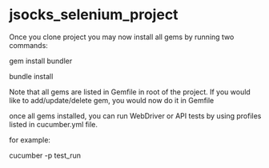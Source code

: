 # jsocks_selenium_project

Once you clone project you may now install all gems by running two commands:

gem install bundler

bundle install

Note that all gems are listed in Gemfile in root of the project. If you would like to add/update/delete gem, you would now do it in Gemfile

once all gems installed, you can run WebDriver or API tests by using profiles listed in cucumber.yml file.

for example:

cucumber -p test_run